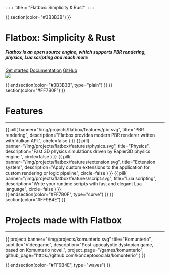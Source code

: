 +++
title = "Flatbox: Simplicity & Rust"
+++

{{ section(color="#3B3B3B") }}

<div class="container row">
    <div class="col-lg-6 col-12 order-lg-1 order-2 ps-lg-5 ps-md-5 pt-3 animate__animated animate__fadeIn">
        <h1 class="display-1 bold">Flatbox: Simplicity &amp; Rust</h1>
        <h5 class="mb-3 lh-base">Flatbox is an open source engine, which supports PBR rendering, physics, Lua scripting and much more</h5>
        <a class="btn btn-primary m-1" href="https://konceptosociala.eu.org/flatbox"><i class="fa fa-rocket" aria-hidden="true"></i> Get started</a>
        <a class="btn btn-outline-warning m-1" href="https://docs.rs/despero"><i class="fa fa-book" aria-hidden="true"></i> Documentation</a>
        <a class="btn btn-outline-light m-1" href="https://github.com/konceptosociala/flatbox"><i class="fa fa-github" aria-hidden="true"></i> GitHub</a>
    </div>
    <div class="col-lg-6 col-12 order-lg-2 order-1 pt-3 animate__animated animate__fadeIn animate__delay-1s text-center">
        <img src="/img/flatbox_logo.png" class="w-75 p-lg-5 p-3 float-lg-end"/>
    </div>
</div>

{{ endsection(color="#3B3B3B", type="plain") }}
{{ section(color="#FF7B0F") }}

# Features
<hr class="big-hr">
<div class="row">
    {{
        pill(
            banner="/img/projects/flatbox/features/pbr.svg",
            title="PBR rendering",
            description="Flatbox provides modern PBR renderer written with Vulkan API.",
            circle=false
        )
    }}
    {{
        pill(
            banner="/img/projects/flatbox/features/physics.svg",
            title="Physics",
            description="Fast 3D physics simulations driven by Rapier3D physics engine.",
            circle=false
        )
    }}
    {{
        pill(
            banner="/img/projects/flatbox/features/extension.svg",
            title="Extension system",
            description="Apply custom extensions to the application for custom rendering or logic pipeline",
            circle=false
        )
    }}
    {{
        pill(
            banner="/img/projects/flatbox/features/script.svg",
            title="Lua scripting",
            description="Write your runtime scripts with fast and elegant Lua language",
            circle=false
        )
    }}
</div>
{{ endsection(color="#FF7B0F", type="curve") }}
{{ section(color="#FF9B4E") }}

# Projects made with Flatbox
<hr class="big-hr">
<div class="row">
    {{ 
        project(
            banner="/img/projects/komunterio.svg"
            title="Komunterio", 
            subtitle="Videogame", 
            description="Post-apocalyptic dystopian game, based on Komunterio novel.",
            project_page="/games/komunterio",
            github_page="https://github.com/konceptosociala/komunterio"
        ) 
    }}
</div>

{{ endsection(color="#FF9B4E", type="waves") }}